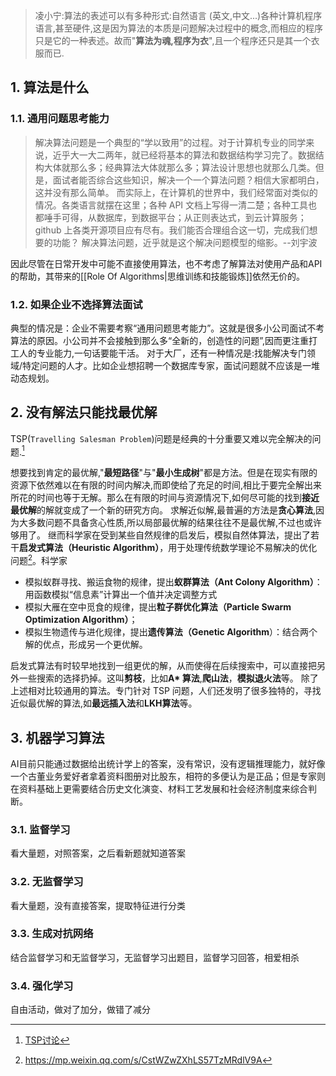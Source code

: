 >凌小宁:算法的表述可以有多种形式:自然语言 (英文,中文...)各种计算机程序语言,甚至硬件,这是因为算法的本质是问题解决过程中的概念,而相应的程序只是它的一种表述。故而"**算法为魂,程序为衣**",且一个程序还只是其一个衣服而已.

## 1. 算法是什么
### 1.1. 通用问题思考能力
>解决算法问题是一个典型的“学以致用”的过程。对于计算机专业的同学来说，近乎大一大二两年，就已经将基本的算法和数据结构学习完了。数据结构大体就那么多；经典算法大体就那么多；算法设计思想也就那么几类。但是，面试者能否综合这些知识，解决一个一个算法问题？相信大家都明白，这并没有那么简单。
而实际上，在计算机的世界中，我们经常面对类似的情况。各类语言就摆在这里；各种 API 文档上写得一清二楚；各种工具也都唾手可得，从数据库，到数据平台；从正则表达式，到云计算服务；github 上各类开源项目应有尽有。我们能否合理组合这一切，完成我们想要的功能？
解决算法问题，近乎就是这个解决问题模型的缩影。--刘宇波

因此尽管在日常开发中可能不直接使用算法，也不考虑了解算法对使用产品和API的帮助，其带来的[[Role Of Algorithms|思维训练和技能锻炼]]依然无价的。
### 1.2. 如果企业不选择算法面试
典型的情况是：企业不需要考察“通用问题思考能力”。这就是很多小公司面试不考算法的原因。小公司并不会接触到那么多“全新的，创造性的问题”,因而更注重打工人的专业能力,一句话要能干活。
对于大厂，还有一种情况是:找能解决专门领域/特定问题的人才。比如企业想招聘一个数据库专家，面试问题就不应该是一堆动态规划。
## 2. 没有解法只能找最优解
TSP(`Travelling Salesman Problem`)问题是经典的十分重要又难以完全解决的问题.[^TSP]

想要找到肯定的最优解,"**最短路径**"与"**最小生成树**"都是方法。但是在现实有限的资源下依然难以在有限的时间内解决,而即使给了充足的时间,相比于要完全解出来所花的时间也等于无解。那么在有限的时间与资源情况下,如何尽可能的找到**接近最优解**的解就变成了一个新的研究方向。
求解近似解,最普遍的方法是**贪心算法**,因为大多数问题不具备贪心性质,所以局部最优解的结果往往不是最优解,不过也或许够用了。
继而科学家在受到某些自然规律的启发后，模拟自然体算法，提出了若干**启发式算法（Heuristic Algorithm）**，用于处理传统数学理论不易解决的优化问题[^inspire]。科学家
- 模拟蚁群寻找、搬运食物的规律，提出**蚁群算法（Ant Colony Algorithm）**：用函数模拟“信息素”计算出一个值并决定调整方式
- 模拟大雁在空中觅食的规律，提出**粒子群优化算法（Particle Swarm Optimization Algorithm）**；
- 模拟生物遗传与进化规律，提出**遗传算法（Genetic Algorithm**）：结合两个解的优点，形成另一个更优解。

启发式算法有时较早地找到一组更优的解，从而使得在后续搜索中，可以直接把另外一些搜索的选择扔掉。这叫**剪枝**，比如**A* 算法**,**爬山法**，**模拟退火法**等。
除了上述相对比较通用的算法。专门针对 TSP 问题，人们还发明了很多独特的，寻找近似最优解的算法,如**最远插入法**和**LKH算法**等。

## 3. 机器学习算法
AI目前只能通过数据给出统计学上的答案，没有常识，没有逻辑推理能力，就好像一个古董业务爱好者拿着资料图册对比股东，相符的多便认为是正品；但是专家则在资料基础上更需要结合历史文化演变、材料工艺发展和社会经济制度来综合判断。
### 3.1. 监督学习
看大量题，对照答案，之后看新题就知道答案
### 3.2. 无监督学习
看大量题，没有直接答案，提取特征进行分类
### 3.3. 生成对抗网络
结合监督学习和无监督学习，无监督学习出题目，监督学习回答，相爱相杀
### 3.4. 强化学习
自由活动，做对了加分，做错了减分

[^TSP]:[TSP讨论](https://mp.weixin.qq.com/s?__biz=MzU4NTIxODYwMQ==&mid=2247486634&idx=1&sn=8953f2982a9905df14d312c45b2bdfd7&chksm=fd8ca3eccafb2afabd677672da293a0d493b1cf65ef2bd24b0bb974aa2b6b5dcd6a07eace5eb&scene=126&sessionid=1606379592&key=bec9334428c679459818cdf7ad73a130277a6b2b304a807b4721372b0dc0129d98cb241c720e86fdd79779c193588a00d73f95720d2d32dd52e48f852666a0f3bfb775ab8ff39d85630ef89ba3f2cf59bdf881e5f4c09f7c1ac5641282659ae3a4220f47f82d4fdf1e64cc9bb24557c6b046e433c606733a9591129cc4c24307&ascene=1&uin=MTM2NzczNTcyNQ%3D%3D&devicetype=Windows+10+x64&version=62090529&lang=zh_CN&exportkey=A7FVefGUhPGGjXZ4OPX2fXA%3D&pass_ticket=PrfHiElXbWHr7GkDDSpWIAWH9TUSRPBTHFjti7IMN52mnabRLOjJ4ROQinFrn3QI&wx_header=0)
[^inspire]: https://mp.weixin.qq.com/s/CstWZwZXhLS57TzMRdlV9A